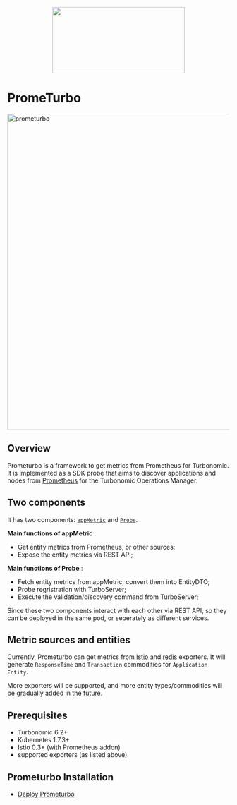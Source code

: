 <p align="center">
  <img width=300 height=150 src="https://cloud.githubusercontent.com/assets/4391815/26681386/05b857c4-46ab-11e7-8c71-15a46d886834.png">
</p>


# PromeTurbo

<img width="717" alt="prometurbo" src="https://user-images.githubusercontent.com/27221807/41005210-91c0c8f2-68ea-11e8-95be-7599610383aa.png">


## Overview
Prometurbo is a framework to get metrics from Prometheus for Turbonomic.
It is implemented as a SDK probe that aims to discover applications and nodes from [Prometheus](https://prometheus.io/) for the Turbonomic Operations Manager. 

## Two components
It has two components: [`appMetric`](./appmetric) and [`Probe`](prometurbo).

**Main functions of appMetric** : 
   * Get entity metrics from Prometheus, or other sources;
   * Expose the entity metrics via REST API;
   
**Main functions of Probe** :
   * Fetch entity metrics from appMetric, convert them into EntityDTO;
   * Probe regristration with TurboServer;
   * Execute the validation/discovery command from TurboServer;

Since these two components interact with each other via REST API, so they can be deployed in the same pod, or seperately as different services.

## Metric sources and entities
Currently, Prometurbo can get metrics from [Istio](https://istio.io/docs/reference/config/adapters/prometheus.html) and [redis](https://github.com/oliver006/redis_exporter) exporters.
It will generate `ResponseTime` and `Transaction` commodities for `Application Entity`.


 More exporters will be supported, and more entity types/commodities will be gradually added in the future.

## Prerequisites
* Turbonomic 6.2+ 
* Kubernetes 1.7.3+
* Istio 0.3+ (with Prometheus addon)
* supported exporters (as listed above).

## Prometurbo Installation
* [Deploy Prometurbo](./deploy)

